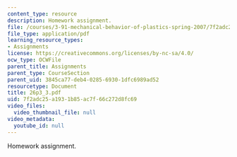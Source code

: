 ```yaml
---
content_type: resource
description: Homework assignment.
file: /courses/3-91-mechanical-behavior-of-plastics-spring-2007/7f2adc25a1931b85ac7f66c272d8fc69_26p3_3.pdf
file_type: application/pdf
learning_resource_types:
- Assignments
license: https://creativecommons.org/licenses/by-nc-sa/4.0/
ocw_type: OCWFile
parent_title: Assignments
parent_type: CourseSection
parent_uid: 3845ca77-deb4-0285-6930-1dfc6989ad52
resourcetype: Document
title: 26p3_3.pdf
uid: 7f2adc25-a193-1b85-ac7f-66c272d8fc69
video_files:
  video_thumbnail_file: null
video_metadata:
  youtube_id: null
---
```

Homework assignment.